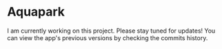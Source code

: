 # Aquapark

I am currently working on this project. Please stay tuned for updates! You can view the app's previous versions by checking the commits history.
